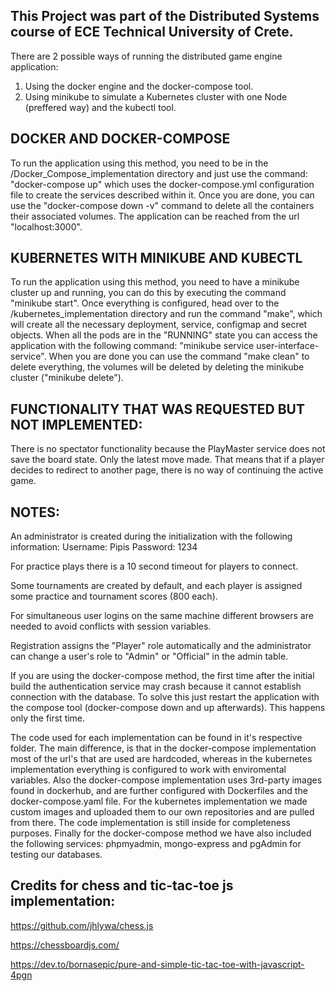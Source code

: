 ## This Project was part of the Distributed Systems course of ECE Technical University of Crete.


There are 2 possible ways of running the distributed game engine application:
1) Using the docker engine and the docker-compose tool.
2) Using minikube to simulate a Kubernetes cluster with one Node (preffered way) and the kubectl tool.
	

## DOCKER AND DOCKER-COMPOSE
To run the application using this method, you need to be in the /Docker_Compose_implementation directory
and just use the command: "docker-compose up" which uses the docker-compose.yml configuration file to
create the services described within it. Once you are done, you can use the "docker-compose down -v"
command to delete all the containers their associated volumes. The application can be reached from the url
"localhost:3000".


## KUBERNETES WITH MINIKUBE AND KUBECTL
To run the application using this method, you need to have a minikube cluster up and running,
you can do this by executing the command "minikube start". Once everything is configured, head over
to the /kubernetes_implementation directory and run the command "make", which will create all the
necessary deployment, service, configmap and secret objects. When all the pods are in the "RUNNING" state
you can access the application with the following command: "minikube service user-interface-service".
When you are done you can use the command "make clean" to delete everything, the volumes 
will be deleted by deleting the minikube cluster ("minikube delete").


## FUNCTIONALITY THAT WAS REQUESTED BUT NOT IMPLEMENTED:
There is no spectator functionality because the PlayMaster service does not save the board state. Only the latest move made.
That means that if a player decides to redirect to another page, there is no way of continuing the active game.


## NOTES:
An administrator is created during the initialization with the following information:
Username: Pipis
Password: 1234

For practice plays there is a 10 second timeout for players to connect.

Some tournaments are created by default, and each player is assigned some practice and tournament scores (800 each).

For simultaneous user logins on the same machine different browsers are needed to avoid conflicts with session variables.

Registration assigns the "Player" role automatically and the administrator can change a user's role to "Admin" or "Official" in the admin table.


If you are using the docker-compose method, the first time after the initial build the authentication service may crash
because it cannot establish connection with the database. To solve this just restart the application with the compose tool (docker-compose down and up afterwards).
This happens only the first time.


The code used for each implementation can be found in it's respective folder. The main difference,
is that in the docker-compose implementation most of the url's that are used are hardcoded, whereas
in the kubernetes implementation everything is configured to work with enviromental variables. Also
the docker-compose implementation uses 3rd-party images found in dockerhub, and are further configured
with Dockerfiles and the docker-compose.yaml file. For the kubernetes implementation we made custom
images and uploaded them to our own repositories and are pulled from there. The code implementation
is still inside for completeness purposes. Finally for the docker-compose method we have also
included the following services: phpmyadmin, mongo-express and pgAdmin for testing our databases.


## Credits for chess and tic-tac-toe js implementation:
https://github.com/jhlywa/chess.js

https://chessboardjs.com/

https://dev.to/bornasepic/pure-and-simple-tic-tac-toe-with-javascript-4pgn
